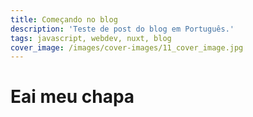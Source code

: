 ```yaml
---
title: Começando no blog
description: 'Teste de post do blog em Português.'
tags: javascript, webdev, nuxt, blog
cover_image: /images/cover-images/11_cover_image.jpg
---
```


# Eai meu chapa
